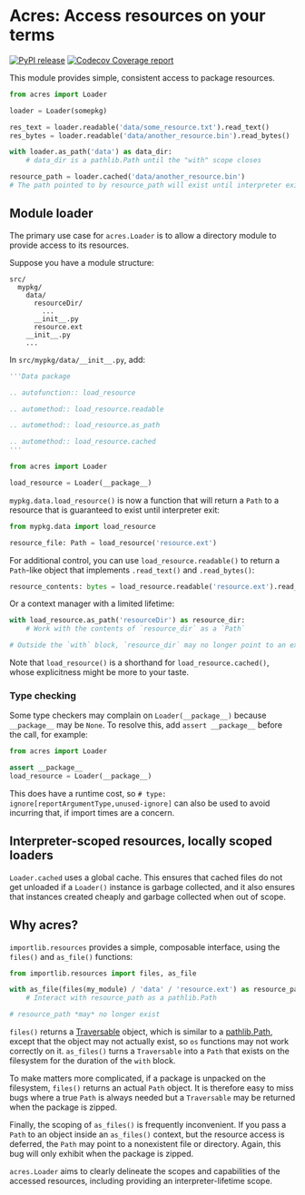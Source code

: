 # Acres: Access resources on your terms

[![PyPI release](https://img.shields.io/pypi/v/acres.svg)](https://pypi.python.org/project/acres/)
[![Codecov Coverage report](https://codecov.io/github/nipreps/acres/graph/badge.svg?token=jVfxERJR5k)](https://codecov.io/github/nipreps/acres)

This module provides simple, consistent access to package resources.

```python
from acres import Loader

loader = Loader(somepkg)

res_text = loader.readable('data/some_resource.txt').read_text()
res_bytes = loader.readable('data/another_resource.bin').read_bytes()

with loader.as_path('data') as data_dir:
    # data_dir is a pathlib.Path until the "with" scope closes

resource_path = loader.cached('data/another_resource.bin')
# The path pointed to by resource_path will exist until interpreter exit
```

## Module loader

The primary use case for `acres.Loader` is to allow a directory module to provide access
to its resources.

Suppose you have a module structure:

```
src/
  mypkg/
    data/
      resourceDir/
        ...
      __init__.py
      resource.ext
    __init__.py
    ...
```

In `src/mypkg/data/__init__.py`, add:

```python
'''Data package

.. autofunction:: load_resource

.. automethod:: load_resource.readable

.. automethod:: load_resource.as_path

.. automethod:: load_resource.cached
'''

from acres import Loader

load_resource = Loader(__package__)
```

`mypkg.data.load_resource()` is now a function that will return a `Path` to a
resource that is guaranteed to exist until interpreter exit:

```python
from mypkg.data import load_resource

resource_file: Path = load_resource('resource.ext')
```

For additional control, you can use `load_resource.readable()` to return a `Path`-like
object that implements `.read_text()` and `.read_bytes()`:

```python
resource_contents: bytes = load_resource.readable('resource.ext').read_bytes()
```

Or a context manager with a limited lifetime:

```python
with load_resource.as_path('resourceDir') as resource_dir:
    # Work with the contents of `resource_dir` as a `Path`

# Outside the `with` block, `resource_dir` may no longer point to an existing path.
```

Note that `load_resource()` is a shorthand for `load_resource.cached()`,
whose explicitness might be more to your taste.

### Type checking

Some type checkers may complain on `Loader(__package__)` because `__package__` may be `None`.
To resolve this, add `assert __package__` before the call, for example:

```python
from acres import Loader

assert __package__
load_resource = Loader(__package__)
```

This does have a runtime cost, so `# type: ignore[reportArgumentType,unused-ignore]`
can also be used to avoid incurring that, if import times are a concern.

## Interpreter-scoped resources, locally scoped loaders

`Loader.cached` uses a global cache. This ensures that cached files do not get
unloaded if a `Loader()` instance is garbage collected, and it also ensures that
instances created cheaply and garbage collected when out of scope.

## Why acres?

`importlib.resources` provides a simple, composable interface, using the
`files()` and `as_file()` functions:

```python
from importlib.resources import files, as_file

with as_file(files(my_module) / 'data' / 'resource.ext') as resource_path:
    # Interact with resource_path as a pathlib.Path

# resource_path *may* no longer exist
```

`files()` returns a [Traversable][] object, which is similar to a [pathlib.Path][],
except that the object may not actually exist, so `os` functions may not work
correctly on it. `as_files()` turns a `Traversable` into a `Path` that exists on
the filesystem for the duration of the `with` block.

To make matters more complicated, if a package is unpacked on the filesystem,
`files()` returns an actual `Path` object. It is therefore easy to miss bugs
where a true `Path` is always needed but a `Traversable` may be returned when
the package is zipped.

Finally, the scoping of `as_files()` is frequently inconvenient. If you pass a
`Path` to an object inside an `as_files()` context, but the resource access is
deferred, the `Path` may point to a nonexistent file or directory. Again,
this bug will only exhibit when the package is zipped.

`acres.Loader` aims to clearly delineate the scopes and capabilities of
the accessed resources, including providing an interpreter-lifetime scope.

[Traversable]: https://docs.python.org/3/library/importlib.resources.abc.html#importlib.resources.abc.Traversable
[pathlib.Path]: https://docs.python.org/3/library/pathlib.html#pathlib.Path
